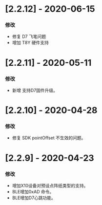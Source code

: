 # [2.2.12] - 2020-06-15

### 修改

- 修复 D7 飞笔问题
- 增加 T8Y 硬件支持

# [2.2.11] - 2020-05-11

### 修改

- 新增 支持D7固件升级。

# [2.2.10] - 2020-04-28

### 修改

- 修复 SDK pointOffset 不生效的问题。

# [2.2.9] - 2020-04-23

### 修改

- 增加X10设备对预设点阵纸类型的支持。
- BLE增加0xAD 命令。
- BLE增加D7心跳功能。